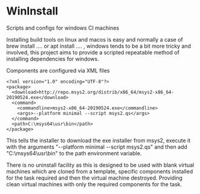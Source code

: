 # WinInstall
 Scripts and configs for windows CI machines


Installing build tools on linux and macos is easy and normally a case of brew install .... or apt install .... , windows tends to be a bit more tricky and involved, this project aims to provide a scripted repeatable method of installing dependencies for windows.

Components are configured via XML files

```
<?xml version="1.0" encoding="UTF-8"?>
<package>
  <download>http://repo.msys2.org/distrib/x86_64/msys2-x86_64-20190524.exe</download>
  <command>
  	<commandline>msys2-x86_64-20190524.exe</commandline>
	<args>--platform minimal --script msys2.qs</args>
  </command>
  <path>C:\msys64\usr\bin</path>
</package>
```

This tells the installer to download the exe installer from msys2, execute it with the arguments "--platform minimal --script msys2.qs" and then add "C:\msys64\usr\bin" to the path environment variable.

There is no uninstall facility as this is designed to be used with blank virtual machines which are cloned from a template, specific components installed for the task required and then the virtual machine destroyed. Providing clean virtual machines with only the required components for the task.
